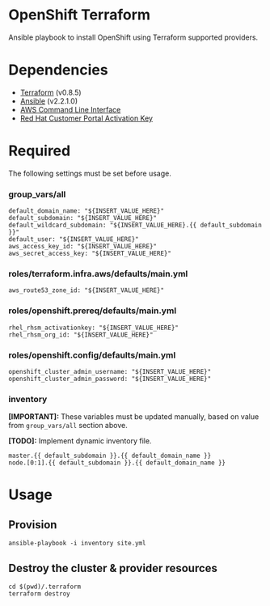 # OpenShift Terraform

Ansible playbook to install OpenShift using Terraform supported providers.

# Dependencies

- [Terraform](https://www.terraform.io/intro/getting-started/install.html) (v0.8.5)
- [Ansible](http://docs.ansible.com/ansible/intro_installation.html) (v2.2.1.0)
- [AWS Command Line Interface](http://docs.aws.amazon.com/cli/latest/userguide/installing.html)
- [Red Hat Customer Portal Activation Key](https://access.redhat.com/articles/1378093)

# Required

The following settings must be set before usage.

### group_vars/all

```
default_domain_name: "${INSERT_VALUE_HERE}"
default_subdomain: "${INSERT_VALUE_HERE}"
default_wildcard_subdomain: "${INSERT_VALUE_HERE}.{{ default_subdomain }}"
default_user: "${INSERT_VALUE_HERE}"
aws_access_key_id: "${INSERT_VALUE_HERE}"
aws_secret_access_key: "${INSERT_VALUE_HERE}"
```

### roles/terraform.infra.aws/defaults/main.yml

```
aws_route53_zone_id: "${INSERT_VALUE_HERE}"
```

### roles/openshift.prereq/defaults/main.yml

```
rhel_rhsm_activationkey: "${INSERT_VALUE_HERE}"
rhel_rhsm_org_id: "${INSERT_VALUE_HERE}"
```

### roles/openshift.config/defaults/main.yml

```
openshift_cluster_admin_username: "${INSERT_VALUE_HERE}"
openshift_cluster_admin_password: "${INSERT_VALUE_HERE}"
```

### inventory

**[IMPORTANT]:** These variables must be updated manually, based on value from `group_vars/all` section above.

**[TODO]:** Implement dynamic inventory file.

```
master.{{ default_subdomain }}.{{ default_domain_name }}
node.[0:1].{{ default_subdomain }}.{{ default_domain_name }}
```

# Usage

## Provision

```
ansible-playbook -i inventory site.yml
```

## Destroy the cluster & provider resources

```
cd $(pwd)/.terraform
terraform destroy
```
